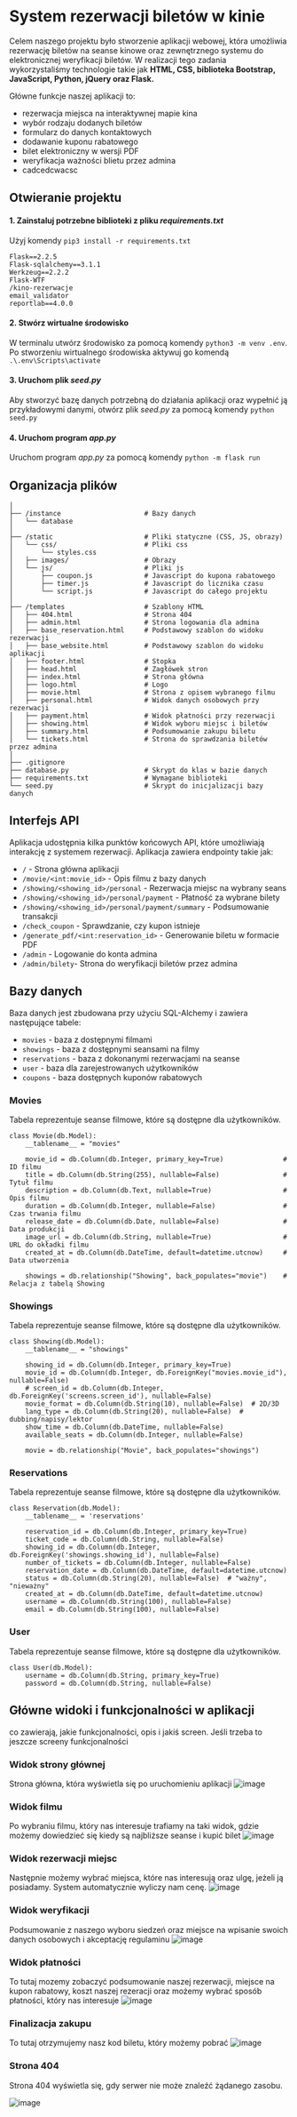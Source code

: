 # System rezerwacji biletów w kinie

Celem naszego projektu było stworzenie aplikacji webowej, która umożliwia rezerwację biletów na seanse kinowe oraz zewnętrznego systemu do elektronicznej weryfikacji biletów. W realizacji tego zadania wykorzystaliśmy technologie takie jak **HTML, CSS, biblioteka Bootstrap, JavaScript, Python, jQuery oraz Flask.**

Główne funkcje naszej aplikacji to:
* rezerwacja miejsca na interaktywnej mapie kina
* wybór rodzaju dodanych biletów
* formularz do danych kontaktowych
* dodawanie kuponu rabatowego
* bilet elektroniczny w wersji PDF
* weryfikacja ważności blietu przez admina
* cadcedcwacsc


## Otwieranie projektu
#### 1. Zainstaluj potrzebne biblioteki z pliku *requirements.txt*
Użyj komendy `pip3 install -r requirements.txt`

    Flask==2.2.5
    Flask-sqlalchemy==3.1.1
    Werkzeug==2.2.2
    Flask-WTF
    /kino-rezerwacje
    email_validator
    reportlab==4.0.0
    

#### 2. Stwórz wirtualne środowisko
W terminalu utwórz środowisko za pomocą komendy `python3 -m venv .env`. Po stworzeniu wirtualnego środowiska aktywuj go komendą `.\.env\Scripts\activate`

#### 3. Uruchom plik *seed.py*
Aby stworzyć bazę danych potrzebną do działania aplikacji oraz wypełnić ją przykładowymi danymi, otwórz plik *seed.py* za pomocą komendy `python seed.py`

#### 4. Uruchom program *app.py*
Uruchom program *app.py* za pomocą komendy `python -m flask run`

## Organizacja plików
    │ 
    ├── /instance                     # Bazy danych
    │   └── database                  
    │ 
    ├── /static                       # Pliki statyczne (CSS, JS, obrazy)
    │   └── css/                      # Pliki css
    │       └── styles.css            
    │   ├── images/                   # Obrazy 
    │   └── js/                       # Pliki js
    │       ├── coupon.js             # Javascript do kupona rabatowego
    │       ├── timer.js              # Javascript do licznika czasu
    │       └── script.js             # Javascript do całego projektu
    │ 
    ├── /templates                    # Szablony HTML
    │   ├── 404.html                  # Strona 404
    │   ├── admin.html                # Strona logowania dla admina
    │   ├── base_reservation.html     # Podstawowy szablon do widoku rezerwacji
    │   ├── base_website.html         # Podstawowy szablon do widoku aplikacji
    │   ├── footer.html               # Stopka
    │   ├── head.html                 # Zagłówek stron
    │   ├── index.html                # Strona główna
    │   ├── logo.html                 # Logo
    │   ├── movie.html                # Strona z opisem wybranego filmu
    │   ├── personal.html             # Widok danych osobowych przy rezerwacji
    │   ├── payment.html              # Widok płatności przy rezerwacji
    │   ├── showing.html              # Widok wyboru miejsc i biletów
    │   ├── summary.html              # Podsumowanie zakupu biletu
    │   └── tickets.html              # Strona do sprawdzania biletów przez admina
    │
    ├── .gitignore             
    ├── database.py                   # Skrypt do klas w bazie danych
    ├── requirements.txt              # Wymagane biblioteki
    └── seed.py                       # Skrypt do inicjalizacji bazy danych



## Interfejs API
Aplikacja udostępnia kilka punktów końcowych API, które umożliwiają interakcję z systemem rezerwacji. Aplikacja zawiera endpointy takie jak:

* `/` - Strona główna aplikacji 
* `/movie/<int:movie_id>` - Opis filmu z bazy danych
* `/showing/<showing_id>/personal` - Rezerwacja miejsc na wybrany seans
* `/showing/<showing_id>/personal/payment` - Płatność za wybrane bilety
* `/showing/<showing_id>/personal/payment/summary` - Podsumowanie transakcji 
* `/check_coupon` - Sprawdzanie, czy kupon istnieje
* `/generate_pdf/<int:reservation_id>` - Generowanie biletu w formacie PDF
* `/admin` - Logowanie do konta admina
* `/admin/bilety`- Strona do weryfikacji biletów przez admina

## Bazy danych
Baza danych jest zbudowana przy użyciu SQL-Alchemy i zawiera następujące tabele:
* `movies` - baza z dostępnymi filmami
* `showings` - baza z dostępnymi seansami na filmy
* `reservations` - baza z dokonanymi rezerwacjami na seanse
* `user` - baza dla zarejestrowanych użytkowników
* `coupons` - baza dostępnych kuponów rabatowych

### Movies
Tabela reprezentuje seanse filmowe, które są dostępne dla użytkowników.

    class Movie(db.Model):
        __tablename__ = "movies"
        
        movie_id = db.Column(db.Integer, primary_key=True)               # ID filmu
        title = db.Column(db.String(255), nullable=False)                # Tytuł filmu
        description = db.Column(db.Text, nullable=True)                  # Opis filmu 
        duration = db.Column(db.Integer, nullable=False)                 # Czas trwania filmu
        release_date = db.Column(db.Date, nullable=False)                # Data produkcji
        image_url = db.Column(db.String, nullable=True)                  # URL do okładki filmu
        created_at = db.Column(db.DateTime, default=datetime.utcnow)     # Data utworzenia
    
        showings = db.relationship("Showing", back_populates="movie")    # Relacja z tabelą Showing

### Showings
Tabela reprezentuje seanse filmowe, które są dostępne dla użytkowników.

    class Showing(db.Model):
        __tablename__ = "showings"
    
        showing_id = db.Column(db.Integer, primary_key=True)
        movie_id = db.Column(db.Integer, db.ForeignKey("movies.movie_id"), nullable=False)
        # screen_id = db.Column(db.Integer, db.ForeignKey('screens.screen_id'), nullable=False)
        movie_format = db.Column(db.String(10), nullable=False)  # 2D/3D
        lang_type = db.Column(db.String(20), nullable=False)  # dubbing/napisy/lektor
        show_time = db.Column(db.DateTime, nullable=False)
        available_seats = db.Column(db.Integer, nullable=False)
    
        movie = db.relationship("Movie", back_populates="showings")

### Reservations
Tabela reprezentuje seanse filmowe, które są dostępne dla użytkowników.

    class Reservation(db.Model):
        __tablename__ = 'reservations'
        
        reservation_id = db.Column(db.Integer, primary_key=True)
        ticket_code = db.Column(db.String, nullable=False)
        showing_id = db.Column(db.Integer, db.ForeignKey('showings.showing_id'), nullable=False)
        number_of_tickets = db.Column(db.Integer, nullable=False)
        reservation_date = db.Column(db.DateTime, default=datetime.utcnow)
        status = db.Column(db.String(20), nullable=False)  # "ważny", "nieważny"
        created_at = db.Column(db.DateTime, default=datetime.utcnow)
        username = db.Column(db.String(100), nullable=False)
        email = db.Column(db.String(100), nullable=False)

### User
Tabela reprezentuje seanse filmowe, które są dostępne dla użytkowników.

    class User(db.Model):
        username = db.Column(db.String, primary_key=True)
        password = db.Column(db.String, nullable=False)


## Główne widoki i funkcjonalności w aplikacji
co zawierają, jakie funkcjonalności, opis i jakiś screen. Jeśli trzeba to jeszcze screeny funkcjonalności
### Widok strony głównej
Strona główna, która wyświetla się po uruchomieniu aplikacji
![image](https://github.com/user-attachments/assets/722ef405-06f8-478d-af3e-82c80e004067)

### Widok filmu

Po wybraniu filmu, który nas interesuje trafiamy na taki widok, gdzie możemy dowiedzieć się kiedy są najbliższe seanse i kupić bilet
![image](https://github.com/user-attachments/assets/ee8eed2c-99c3-447c-ac60-b4147f695b90)

### Widok rezerwacji miejsc

Następnie możemy wybrać miejsca, które nas interesują oraz ulgę, jeżeli ją posiadamy. System automatycznie wyliczy nam cenę.
![image](https://github.com/user-attachments/assets/63e1ec18-4e93-48c1-a605-7aafb3036c09)

### Widok weryfikacji

Podsumowanie z naszego wyboru siedzeń oraz miejsce na wpisanie swoich danych osobowych i akceptację regulaminu
![image](https://github.com/user-attachments/assets/368a285d-808b-4fc5-b6c6-0902e597d054)

### Widok płatności

To tutaj mozemy zobaczyć podsumowanie naszej rezerwacji, miejsce na kupon rabatowy, koszt naszej rezeracji oraz możemy wybrać sposób płatności, który nas interesuje
![image](https://github.com/user-attachments/assets/814e05e2-5b86-4345-b580-3662a7747f5a)

### Finalizacja zakupu

To tutaj otrzymujemy nasz kod biletu, który możemy pobrać
![image](https://github.com/user-attachments/assets/9aab0bf0-eae7-4d51-861b-470004774509)


### Strona 404
Strona 404 wyświetla się, gdy serwer nie może znaleźć żądanego zasobu.

![image](https://github.com/user-attachments/assets/c0eed2a8-6806-43d5-b0c3-48c94753ee1c)

